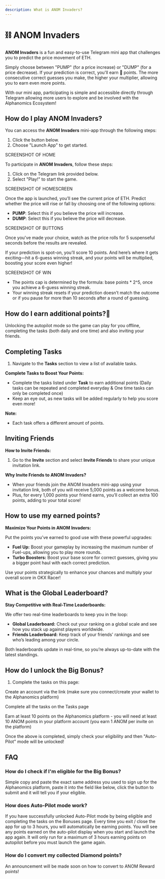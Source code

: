 ```yaml
---
description: What is ANOM Invaders?
---
```


# ⛓️ ANOM Invaders

**ANOM Invaders** is a fun and easy-to-use Telegram mini app that challenges you to predict the price movement of ETH.&#x20;

Simply choose between "PUMP" (for a price increase) or "DUMP" (for a price decrease). If your prediction is correct, you'll earn 💎 points. The more consecutive correct guesses you make, the higher your multiplier, allowing you to earn even more points.&#x20;

With our mini app, participating is simple and accessible directly through Telegram allowing more users to explore and be involved with the Alphanomics Ecosystem!

## How do I play ANOM Invaders?

You can access the **ANOM Invaders** mini-app through the following steps:

1. Click the button below.
2. Choose "Launch App" to get started.

SCREENSHOT OF HOME

To participate in **ANOM Invaders**, follow these steps:

1. Click on the Telegram link provided below.
2. Select "Play!" to start the game.

SCREENSHOT OF HOMESCREEN

Once the app is launched, you’ll see the current price of ETH. Predict whether the price will rise or fall by choosing one of the following options:

* **PUMP**: Select this if you believe the price will increase.
* **DUMP**: Select this if you believe the price will decrease.

SCREENSHOT OF BUTTONS

Once you've made your choice, watch as the price rolls for 5 suspenseful seconds before the results are revealed.

If your prediction is spot-on, you’ll score 10 points. And here’s where it gets exciting—hit a 6-guess winning streak, and your points will be multiplied, boosting your score even higher!

SCREENSHOT OF WIN

* The points cap is determined by the formula: base points \* 2^5, once you achieve a 6-guess winning streak.
* Your winning streak resets if your prediction doesn’t match the outcome or if you pause for more than 10 seconds after a round of guessing.

## How do I earn additional points?💎

Unlocking the autopilot mode so the game can play for you offline, completing the tasks (both daily and one time) and also inviting your friends.



## Completing Tasks

1. Navigate to the **Tasks** section to view a list of available tasks.

**Complete Tasks to Boost Your Points:**

* Complete the tasks listed under **Task** to earn additional points (Daily tasks can be repeated and completed everyday & One time tasks can only be completed once)
* Keep an eye out, as new tasks will be added regularly to help you score even more!

**Note:**

* Each task offers a different amount of points.





## Inviting Friends

**How to Invite Friends:**

1. Go to the **Invite** section and select **Invite Friends** to share your unique invitation link.

**Why Invite Friends to ANOM Invaders?**

* When your friends join the ANOM Invaders mini-app using your invitation link, both of you will receive 5,000 points as a welcome bonus.
* Plus, for every 1,000 points your friend earns, you’ll collect an extra 100 points, adding to your total score!



## How to use my earned points?

**Maximize Your Points in ANOM Invaders:**

Put the points you’ve earned to good use with these powerful upgrades:

* **Fuel Up:** Boost your gameplay by increasing the maximum number of Fuel-ups, allowing you to play more rounds.
* **Turbo Boosters:** Boost your base score for correct guesses, giving you a bigger point haul with each correct prediction.

Use your points strategically to enhance your chances and multiply your overall score in OKX Racer!

## What is the Global Leaderboard?

**Stay Competitive with Real-Time Leaderboards:**

We offer two real-time leaderboards to keep you in the loop:

* **Global Leaderboard:** Check out your ranking on a global scale and see how you stack up against players worldwide.
* **Friends Leaderboard:** Keep track of your friends' rankings and see who’s leading among your circle.

Both leaderboards update in real-time, so you’re always up-to-date with the latest standings.



## How do I unlock the Big Bonus?

1. &#x20;Complete the tasks on this page:

&#x20;Create an account via the link (make sure you connect/create your wallet to the Alphanomics platform)

Complete all the tasks on the Tasks page

Earn at least 10 points on the Alphanomics platform - you will need at least 10 ANOM points in your platform account (you earn 1 ANOM per invite on the platform)



Once the above is completed, simply check your eligibility and then "Auto-Pilot" mode will be unlocked!







## FAQ

### How do I check if I'm eligible for the Big Bonus?

Simple copy and paste the exact same address you used to sign up for the Alphanomics platform, paste it into the field like below, click the button to submit and it will tell you if your eligible.



### How does Auto-Pilot mode work?

If you have successfully unlocked Auto-Pilot mode by being eligible and completing the tasks on the Bonuses page.  Every time you exit / close the app for up to 3 hours, you will automatically be earning points.  You will see any points earned on the auto-pilot display when you start and launch the app again.  It will only run for a maximum of 3 hours earning points on autopilot before you must launch the game again.



### How do I convert my collected Diamond points?

An announcement will be made soon on how to convert to ANOM Reward points!


















